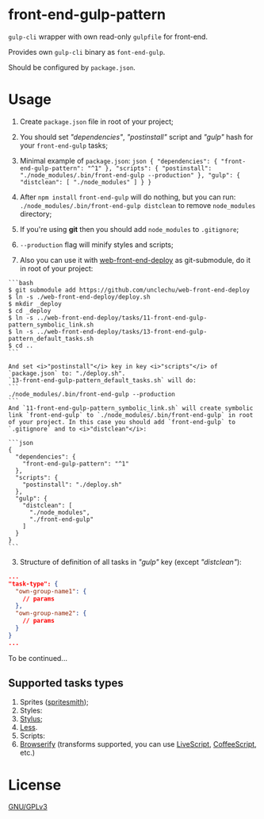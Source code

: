 front-end-gulp-pattern
======================

`gulp-cli` wrapper with own read-only `gulpfile` for front-end.

Provides own `gulp-cli` binary as `font-end-gulp`.

Should be configured by `package.json`.

Usage
=====

1. Create `package.json` file in root of your project;

2. You should set <i>"dependencies"</i>, <i>"postinstall"</i> script and <i>"gulp"</i> hash for your `front-end-gulp` tasks;

  1. Minimal example of `package.json`:
    ```json
    {
      "dependencies": {
        "front-end-gulp-pattern": "^1"
      },
      "scripts": {
        "postinstall": "./node_modules/.bin/front-end-gulp --production"
      },
      "gulp": {
        "distclean": [
          "./node_modules"
        ]
      }
    }
    ```

  2. After `npm install` `front-end-gulp` will do nothing, but you can run:
    ```
    ./node_modules/.bin/front-end-gulp distclean
    ```
    to remove `node_modules` directory;

  3. If you're using <b>git</b> then you should add `node_modules` to `.gitignore`;
  4. `--production` flag will minify styles and scripts;
  5. Also you can use it with [web-front-end-deploy](https://github.com/unclechu/web-front-end-deploy) as git-submodule, do it in root of your project:

    ```bash
    $ git submodule add https://github.com/unclechu/web-front-end-deploy
    $ ln -s ./web-front-end-deploy/deploy.sh
    $ mkdir _deploy
    $ cd _deploy
    $ ln -s ../web-front-end-deploy/tasks/11-front-end-gulp-pattern_symbolic_link.sh
    $ ln -s ../web-front-end-deploy/tasks/13-front-end-gulp-pattern_default_tasks.sh
    $ cd ..
    ```

    And set <i>"postinstall"</i> key in key <i>"scripts"</i> of `package.json` to: "./deploy.sh".
    `13-front-end-gulp-pattern_default_tasks.sh` will do:
    ```
    ./node_modules/.bin/front-end-gulp --production
    ```
    And `11-front-end-gulp-pattern_symbolic_link.sh` will create symbolic link `front-end-gulp` to `./node_modules/.bin/front-end-gulp` in root of your project. In this case you should add `front-end-gulp` to `.gitignore` and to <i>"distclean"</i>:
    
    ```json
    {
      "dependencies": {
        "front-end-gulp-pattern": "^1"
      },
      "scripts": {
        "postinstall": "./deploy.sh"
      },
      "gulp": {
        "distclean": [
          "./node_modules",
          "./front-end-gulp"
        ]
      }
    }
    ```

3. Structure of definition of all tasks in <i>"gulp"</i> key (except <i>"distclean"</i>):

  ```json
  ...
  "task-type": {
    "own-group-name1": {
      // params
    },
    "own-group-name2": {
      // params
    }
  }
  ...
  ```

To be continued...

Supported tasks types
---------------------

1. Sprites ([spritesmith](https://github.com/Ensighten/spritesmith));
2. Styles:
  1. [Stylus](https://learnboost.github.io/stylus/);
  2. [Less](http://lesscss.org/).
3. Scripts:
  1. [Browserify](http://browserify.org/) (transforms supported, you can use [LiveScript](http://livescript.net), [CoffeeScript](http://coffeescript.org/), etc.)

License
=======

[GNU/GPLv3](./LICENSE)
